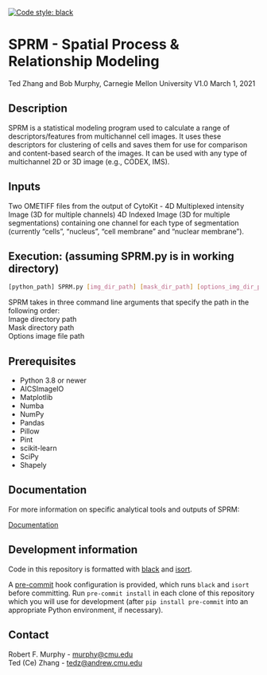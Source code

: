 [![Code style: black](https://img.shields.io/badge/code%20style-black-000000.svg)](https://github.com/psf/black)
# SPRM - Spatial Process & Relationship Modeling
Ted Zhang and Bob Murphy, Carnegie Mellon University
V1.0 March 1, 2021

## Description
SPRM is a statistical modeling program used to calculate a range of descriptors/features from multichannel cell images.  It uses these descriptors for clustering of cells and saves them for use for comparison and content-based search of the images.  It can be used with any type of multichannel 2D or 3D image (e.g., CODEX, IMS).

## Inputs

Two OMETIFF files from the output of CytoKit -
4D Multiplexed intensity Image (3D for multiple channels)
4D Indexed Image (3D for multiple segmentations) containing one channel for each type of segmentation (currently “cells”, “nucleus”, “cell membrane” and “nuclear membrane”).

## Execution: (assuming SPRM.py is in working directory)
```bash
[python_path] SPRM.py [img_dir_path] [mask_dir_path] [options_img_dir_path]
```

SPRM takes in three command line arguments that specify the path in the following order:\
Image directory path\
Mask directory path\
Options image file path

## Prerequisites

* Python 3.8 or newer
* AICSImageIO
* Matplotlib
* Numba
* NumPy
* Pandas
* Pillow
* Pint
* scikit-learn
* SciPy
* Shapely

## Documentation 

For more information on specific analytical tools and outputs of SPRM: 

[Documentation](https://docs.google.com/document/d/1ZSH9Ek8C4Ucvaytwxyg8LdrgLU6EHmgAsJ5z7Tcc8HQ/edit#heading=h.5y17kqj4hpjb)

## Development information

Code in this repository is formatted with [black](https://github.com/psf/black) and
[isort](https://pypi.org/project/isort/).

A [pre-commit](https://pre-commit.com/) hook configuration is provided, which runs `black` and `isort` before committing.
Run `pre-commit install` in each clone of this repository which you will use for development (after `pip install pre-commit`
into an appropriate Python environment, if necessary).

## Contact

Robert F. Murphy - murphy@cmu.edu\
Ted (Ce) Zhang - tedz@andrew.cmu.edu

